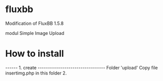# fluxbb
Modification of FluxBB 1.5.8

modul Simple Image Upload

# How to install

------ 1. create ---------------------------------
Folder 'upload'
Copy file insertimg.php in this folder
2. 
